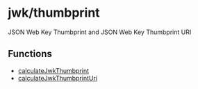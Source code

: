# jwk/thumbprint

JSON Web Key Thumbprint and JSON Web Key Thumbprint URI

## Functions

- [calculateJwkThumbprint](functions/calculateJwkThumbprint.md)
- [calculateJwkThumbprintUri](functions/calculateJwkThumbprintUri.md)
